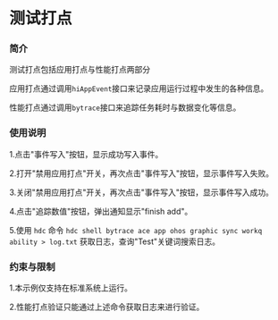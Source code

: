 # 测试打点

### 简介

测试打点包括应用打点与性能打点两部分

应用打点通过调用`hiAppEvent`接口来记录应用运行过程中发生的各种信息。

性能打点通过调用`bytrace`接口来追踪任务耗时与数据变化等信息。

### 使用说明

1.点击"事件写入"按钮，显示成功写入事件。

2.打开"禁用应用打点"开关，再次点击"事件写入"按钮，显示事件写入失败。

3.关闭"禁用应用打点"开关，再次点击"事件写入"按钮，显示事件写入成功。

4.点击"追踪数值"按钮，弹出通知显示"finish add"。

5.使用 `hdc` 命令 `hdc shell bytrace ace app ohos graphic sync workq ability > log.txt` 获取日志，查询"Test"关键词搜索日志。

### 约束与限制

1.本示例仅支持在标准系统上运行。

2.性能打点验证只能通过上述命令获取日志来进行验证。